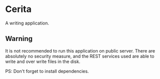 # Cerita
A writing application.

## Warning
It is not recommended to run this application on public server. There are absolutely no security measure, and the REST services used are able to write and over write files in the disk.

PS: Don't forget to install dependencies.

